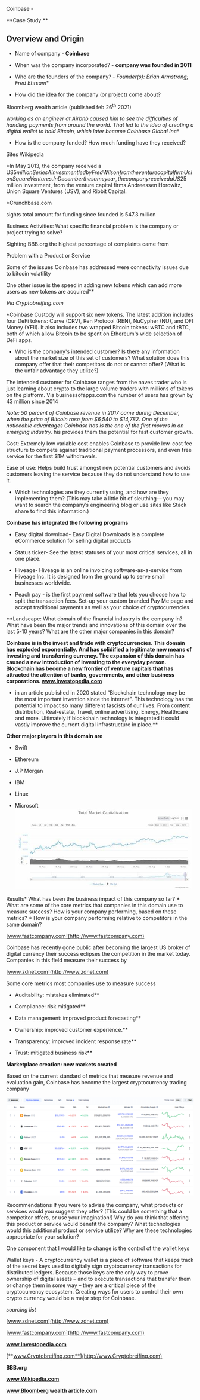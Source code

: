 Coinbase -

**Case Study **


## Overview and Origin

* Name of company **- Coinbase**

* When was the company incorporated? - **company was founded in 2011**

* Who are the founders of the company? - *Founder(s): Brian Armstrong; Fred Ehrsam**

* How did the idea for the company (or project) come about?

Bloomberg wealth article (published feb 26<sup>th</sup> 2021)

*working as an engineer at Airbnb caused him to see the difficulties of handling payments from around the world. That led to the idea of creating a digital wallet to hold Bitcoin, which later became Coinbase Global Inc**

* How is the company funded? How much funding have they received?

Sites Wikipedia

*In May 2013, the company received a US$5 million Series A investment led by Fred Wilson from the venture capital firm Union Square Ventures. In December the same year, the company received a US$25 million investment, from the venture capital firms Andreessen Horowitz, Union Square Ventures (USV), and Ribbit Capital.

*Crunchbase.com

sights total amount for funding since founded is 547.3 million

Business Activities: What specific financial problem is the company or project trying to solve?

Sighting BBB.org the highest percentage of complaints came from

Problem with a Product or Service

Some of the issues Coinbase has addressed were connectivity issues due to bitcoin volatility

One other issue is the speed in adding new tokens which can add more users as new tokens are acquired**

*Via Cryptobreifing.com*

*Coinbase Custody will support six new tokens. The latest addition includes four DeFi tokens: Curve (CRV), Ren Protocol (REN), NuCypher (NU), and DFI Money (YFII). It also includes two wrapped Bitcoin tokens: wBTC and tBTC, both of which allow Bitcoin to be spent on Ethereum's wide selection of DeFi apps.

* Who is the company's intended customer? Is there any information about the market size of this set of customers? What solution does this company offer that their competitors do not or cannot offer? (What is the unfair advantage they utilize?)

The intended customer for Coinbase ranges from the naves trader who is just learning about crypto to the large volume traders with millions of tokens on the platform. Via businessofapps.com the number of users has grown by 43 million since 2014

*Note: 50 percent of Coinbase revenue in 2017 came during December, when the price of Bitcoin rose from $6,540 to $14,782. One of the noticeable advantages Coinbase has is the one of the first movers in an emerging industry.* his provides them the potential for fast customer growth.

Cost: Extremely low variable cost enables Coinbase to provide low-cost fee structure to compete against traditional payment processors, and even free service for the first $1M withdrawals.

Ease of use: Helps build trust amongst new potential customers and avoids customers leaving the service because they do not understand how to use it.

* Which technologies are they currently using, and how are they implementing them? (This may take a little bit of sleuthing–– you may want to search the company’s engineering blog or use sites like Stack share to find this information.)

**Coinbase has integrated the following programs**

* Easy digital download- Easy Digital Downloads is a complete eCommerce solution for selling digital products

 * Status ticker- See the latest statuses of your most critical services, all in one place.

* Hiveage- Hiveage is an online invoicing software-as-a-service from Hiveage Inc. It is designed from the ground up to serve small businesses worldwide.

* Peach pay - is the first payment software that lets you choose how to split the transaction fees. Set-up your custom branded Pay Me page and accept traditional payments as well as your choice of cryptocurrencies.

**Landscape:  What domain of the financial industry is the company in?  What have been the major trends and innovations of this domain over the last 5-10 years?  What are the other major companies in this domain?

**Coinbase is in the invest and trade with cryptocurrencies. This domain has exploded exponentially. And has solidified a legitimate new means of investing and transferring currency. The expansion of this domain has caused a new introduction of investing to the everyday person.** **Blockchain has become a new frontier of venture capitals that has attracted the attention of banks, governments, and other business corporations. www.Investopedia.com**

* in an article published in 2020 stated “Blockchain technology may be the most important invention since the internet”. This technology has the potential to impact so many different fascists of our lives. From content distribution, Real-estate, Travel, online advertising, Energy, Healthcare and more. Ultimately if blockchain technology is integrated it could vastly improve the current digital infrastructure in place.**

**Other major players in this domain are**

* Swift

* Ethereum

* J.P Morgan

* IBM

* Linux

* Microsoft
![image1](images/coinbase-image.jpg)



 Results\* What has been the business impact of this company so far? \* What are some of the core metrics that companies in this domain use to measure success? How is your company performing, based on these metrics? \* How is your company performing relative to competitors in the same domain?

[www.fastcompany.com](http://www.fastcompany.com)

Coinbase has recently gone public after becoming the largest US broker of digital currency their success eclipses the competition in the market today. Companies in this field measure their success by

[www.zdnet.com](http://www.zdnet.com)

Some core metrics most companies use to measure success

* Auditability: mistakes eliminated**

* Compliance: risk mitigated**

* Data management: improved product forecasting**

* Ownership: improved customer experience.**

* Transparency: improved incident response rate**

* Trust: mitigated business risk**

**Marketplace creation: new markets created**

Based on the current standard of metrics that measure revenue and evaluation gain, Coinbase has become the largest cryptocurrency trading company

![image1](images/coinbase-image1.png)

Recommendations If you were to advise the company, what products or services would you suggest they offer? (This could be something that a competitor offers, or use your imagination!) Why do you think that offering this product or service would benefit the company?  What technologies would this additional product or service utilize? Why are these technologies appropriate for your solution?

One component that I would like to change is the control of the wallet keys

Wallet keys - A cryptocurrency wallet is a piece of software that keeps track of the secret keys used to digitally sign cryptocurrency transactions for distributed ledgers. Because those keys are the only way to prove ownership of digital assets – and to execute transactions that transfer them or change them in some way – they are a critical piece of the cryptocurrency ecosystem. Creating ways for users to control their own crypto currency would be a major step for Coinbase.

_sourcing list_

[www.zdnet.com](http://www.zdnet.com)

[www.fastcompany.com](http://www.fastcompany.com)

**www.Investopedia.com**

[**www.Cryptobreifing.com**](http://www.Cryptobreifing.com)

**BBB.org**

**www.Wikipedia.com**

**www.Bloomberg wealth article.com**
